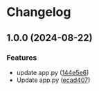 # Changelog

## 1.0.0 (2024-08-22)


### Features

* update app.py ([144e5e6](https://github.com/LinaPaliakova/mentoring-program/commit/144e5e64396f9705589cda797c71925cc00e5c48))
* Update app.py ([ecad407](https://github.com/LinaPaliakova/mentoring-program/commit/ecad407d812bdc8544111203acb3f8c72d5095ed))
